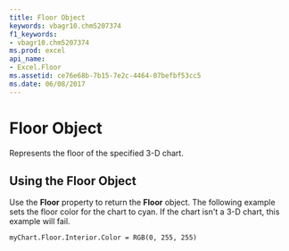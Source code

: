 ```yaml
---
title: Floor Object
keywords: vbagr10.chm5207374
f1_keywords:
- vbagr10.chm5207374
ms.prod: excel
api_name:
- Excel.Floor
ms.assetid: ce76e68b-7b15-7e2c-4464-07befbf53cc5
ms.date: 06/08/2017
---
```



# Floor Object

Represents the floor of the specified 3-D chart.


## Using the Floor Object

Use the  **Floor** property to return the **Floor** object. The following example sets the floor color for the chart to cyan. If the chart isn't a 3-D chart, this example will fail.


```
myChart.Floor.Interior.Color = RGB(0, 255, 255)
```



